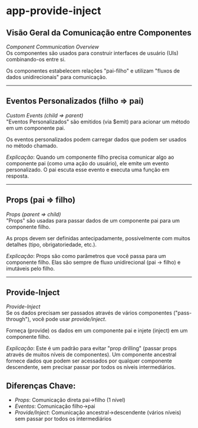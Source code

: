 # app-provide-inject

## Visão Geral da Comunicação entre Componentes
*Component Communication Overview*  
Os componentes são usados para construir interfaces de usuário (UIs) combinando-os entre si.

Os componentes estabelecem relações "pai-filho" e utilizam "fluxos de dados unidirecionais" para comunicação.

---

## Eventos Personalizados (filho => pai)
*Custom Events (child => parent)*  
"Eventos Personalizados" são emitidos (via $emit) para acionar um método em um componente pai.

Os eventos personalizados podem carregar dados que podem ser usados no método chamado.

*Explicação*: Quando um componente filho precisa comunicar algo ao componente pai (como uma ação do usuário), ele emite um evento personalizado. O pai escuta esse evento e executa uma função em resposta.

---

## Props (pai => filho)
*Props (parent => child)*  
"Props" são usadas para passar dados de um componente pai para um componente filho.

As props devem ser definidas antecipadamente, possivelmente com muitos detalhes (tipo, obrigatoriedade, etc.).

*Explicação*: Props são como parâmetros que você passa para um componente filho. Elas são sempre de fluxo unidirecional (pai → filho) e imutáveis pelo filho.

---

## Provide-Inject
*Provide-Inject*  
Se os dados precisam ser passados através de vários componentes ("pass-through"), você pode usar *provide/inject*.

Forneça (provide) os dados em um componente pai e injete (inject) em um componente filho.

*Explicação*: Este é um padrão para evitar "prop drilling" (passar props através de muitos níveis de componentes). Um componente ancestral fornece dados que podem ser acessados por qualquer componente descendente, sem precisar passar por todos os níveis intermediários.

## Diferenças Chave:
- *Props*: Comunicação direta pai→filho (1 nível)
- *Eventos*: Comunicação filho→pai
- *Provide/Inject*: Comunicação ancestral→descendente (vários níveis) sem passar por todos os intermediários

